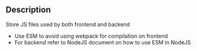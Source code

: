 ## Description

Store JS files used by both frontend and backend

- Use ESM to avoid using webpack for compilation on frontend
- For backend refer to NodeJS document on how to use ESM in NodeJS
